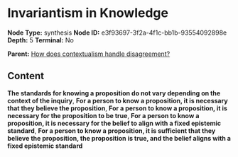 # Invariantism in Knowledge

**Node Type:** synthesis
**Node ID:** e3f93697-3f2a-4f1c-bb1b-93554092898e
**Depth:** 5
**Terminal:** No

**Parent:** [How does contextualism handle disagreement?](how-does-contextualism-handle-disagreement-antithesis-a4125f49-bedd-4c5d-8a64-1423cb728f28.md)

## Content

**The standards for knowing a proposition do not vary depending on the context of the inquiry**, **For a person to know a proposition, it is necessary that they believe the proposition**, **For a person to know a proposition, it is necessary for the proposition to be true**, **For a person to know a proposition, it is necessary for the belief to align with a fixed epistemic standard**, **For a person to know a proposition, it is sufficient that they believe the proposition, the proposition is true, and the belief aligns with a fixed epistemic standard**
